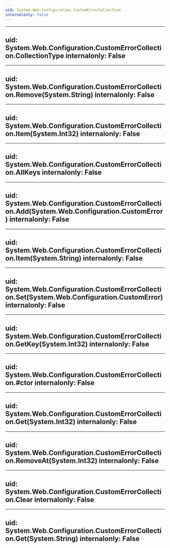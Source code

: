 ```yaml
---
uid: System.Web.Configuration.CustomErrorCollection
internalonly: False
---
```


---
uid: System.Web.Configuration.CustomErrorCollection.CollectionType
internalonly: False
---

---
uid: System.Web.Configuration.CustomErrorCollection.Remove(System.String)
internalonly: False
---

---
uid: System.Web.Configuration.CustomErrorCollection.Item(System.Int32)
internalonly: False
---

---
uid: System.Web.Configuration.CustomErrorCollection.AllKeys
internalonly: False
---

---
uid: System.Web.Configuration.CustomErrorCollection.Add(System.Web.Configuration.CustomError)
internalonly: False
---

---
uid: System.Web.Configuration.CustomErrorCollection.Item(System.String)
internalonly: False
---

---
uid: System.Web.Configuration.CustomErrorCollection.Set(System.Web.Configuration.CustomError)
internalonly: False
---

---
uid: System.Web.Configuration.CustomErrorCollection.GetKey(System.Int32)
internalonly: False
---

---
uid: System.Web.Configuration.CustomErrorCollection.#ctor
internalonly: False
---

---
uid: System.Web.Configuration.CustomErrorCollection.Get(System.Int32)
internalonly: False
---

---
uid: System.Web.Configuration.CustomErrorCollection.RemoveAt(System.Int32)
internalonly: False
---

---
uid: System.Web.Configuration.CustomErrorCollection.Clear
internalonly: False
---

---
uid: System.Web.Configuration.CustomErrorCollection.Get(System.String)
internalonly: False
---
